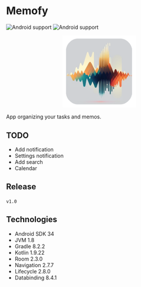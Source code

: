 # Memofy

![Android support](https://shields.io/badge/Android-SDK_34-green) ![Android support](https://shields.io/badge/v.1.0-purple)

<p align="center">
    <img src="images/logo.png" width="200" alt="logo"/> 
</p>

App organizing your tasks and memos.

## TODO
- Add notification
- Settings notification
- Add search
- Calendar

## Release

`
v1.0
`

## Technologies

- Android SDK 34
- JVM 1.8
- Gradle 8.2.2
- Kotlin 1.9.22
- Room 2.3.0
- Navigation 2.7.7
- Lifecycle 2.8.0
- Databinding 8.4.1
